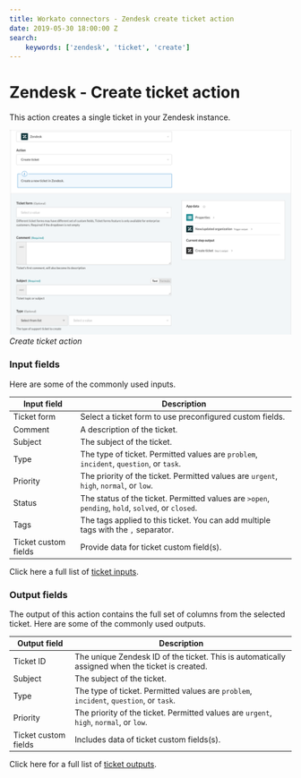 ```yaml
---
title: Workato connectors - Zendesk create ticket action
date: 2019-05-30 18:00:00 Z
search:
    keywords: ['zendesk', 'ticket', 'create']
---
```


# Zendesk - Create ticket action
This action creates a single ticket in your Zendesk instance.

![Create ticket action](/assets/images/connectors/zendesk/create-ticket-action.png)
*Create ticket action*

### Input fields
Here are some of the commonly used inputs.

| Input field | Description                                              |
|-------------|----------------------------------------------------------|
| Ticket form | Select a ticket form to use preconfigured custom fields. |
| Comment     | A description of the ticket.                             |
| Subject     | The subject of the ticket.                               |
| Type        | The type of ticket. Permitted values are `problem`, `incident`, `question`, or `task`. |
| Priority    | The priority of the ticket. Permitted values are `urgent`, `high`, `normal`, or `low`. |
| Status      | The status of the ticket. Permitted values are `>open`, `pending`, `hold`, `solved`, or `closed`. |
| Tags        | The tags applied to this ticket. You can add multiple tags with the `,` separator. |
| Ticket custom fields | Provide data for ticket custom field(s).        |

Click here a full list of [ticket inputs](/connectors/zendesk/ticket-fields.md#ticket-input-fields).

### Output fields
The output of this action contains the full set of columns from the selected ticket. Here are some of the commonly used outputs.

| Output field | Description                                       |
|--------------|---------------------------------------------------|
| Ticket ID    | The unique Zendesk ID of the ticket. This is automatically assigned when the ticket is created. |
| Subject      | The subject of the ticket.                        |
| Type         | The type of ticket. Permitted values are `problem`, `incident`, `question`, or `task`. |
| Priority     | The priority of the ticket. Permitted values are `urgent`, `high`, `normal`, or `low`. |
| Ticket custom fields | Includes data of ticket custom fields(s). |

Click here for a full list of [ticket outputs](/connectors/zendesk/ticket-fields.md#ticket-output-fields).
